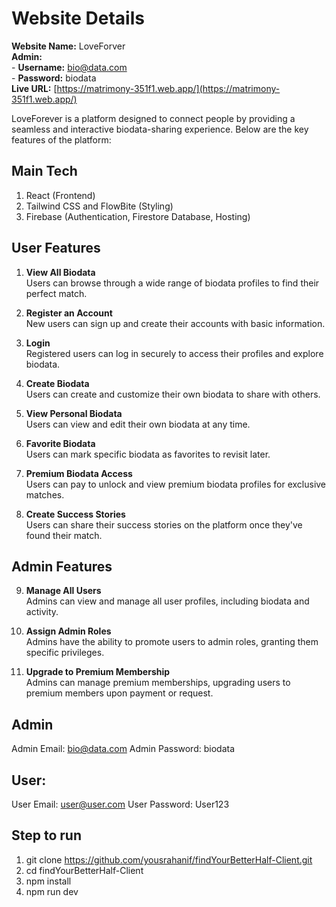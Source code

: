 # Website Details

**Website Name:** LoveForver  
**Admin:**  
    - **Username:** bio@data.com  
    - **Password:** biodata  
**Live URL:** [https://matrimony-351f1.web.app/](https://matrimony-351f1.web.app/)

LoveForever is a platform designed to connect people by providing a seamless and interactive biodata-sharing experience. Below are the key features of the platform:

## Main Tech
1. React (Frontend)
2. Tailwind CSS and FlowBite (Styling)
3. Firebase (Authentication, Firestore Database, Hosting)

## User Features
1. **View All Biodata**  
   Users can browse through a wide range of biodata profiles to find their perfect match.

2. **Register an Account**  
   New users can sign up and create their accounts with basic information.

3. **Login**  
   Registered users can log in securely to access their profiles and explore biodata.

4. **Create Biodata**  
   Users can create and customize their own biodata to share with others.

5. **View Personal Biodata**  
   Users can view and edit their own biodata at any time.

6. **Favorite Biodata**  
   Users can mark specific biodata as favorites to revisit later.

7. **Premium Biodata Access**  
   Users can pay to unlock and view premium biodata profiles for exclusive matches.

8. **Create Success Stories**  
   Users can share their success stories on the platform once they've found their match.

## Admin Features
9. **Manage All Users**  
   Admins can view and manage all user profiles, including biodata and activity.

10. **Assign Admin Roles**  
    Admins have the ability to promote users to admin roles, granting them specific privileges.

11. **Upgrade to Premium Membership**  
    Admins can manage premium memberships, upgrading users to premium members upon payment or request.

## Admin
Admin Email: bio@data.com
Admin Password: biodata

## User:
User Email: user@user.com
User Password: User123

## Step to run
1. git clone https://github.com/yousrahanif/findYourBetterHalf-Client.git
2. cd findYourBetterHalf-Client
3. npm install
4. npm run dev


